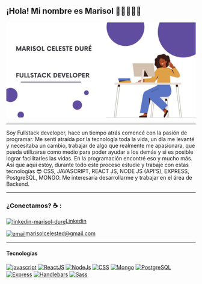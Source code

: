 
## ¡Hola! Mi nombre es Marisol 👋🏾👩🏾‍💻

![imagen de bienvenida](https://github.com/marisol92/assets/blob/main/BIENVENIDO.jpg)

***
Soy Fullstack developer, hace un tiempo atrás comencé con la pasión de programar. Me sentí atraída por la tecnología toda la vida, un día me levanté y necesitaba 
un cambio, trabajar de algo que realmente me apasionara, que pueda utilizarse como medio para poder ayudar a los demás y si es posible lograr facilitarles las vidas. En la programación encontré eso y mucho más.  
Así que aquí estoy, durante todo este proceso estudie y trabaje con estas tecnologías 😎 CSS, JAVASCRIPT,  REACT JS, NODE JS (API'S), EXPRESS, PostgreSQL, MONGO.
Me interesaría desarrollarme y trabajar en el área de Backend.   

***
###  ¿Conectamos? ☕ :
<a href="www.linkedin.com/in/marisolcelested" target="blank"><img align="center" src="https://img.icons8.com/color/344/linkedin.png" alt="linkedin-marisol-dure" height="30" width="30" />Linkedin</a>

<a href="#" target="blank"><img align="center" src="https://img.icons8.com/color/344/gmail--v1.png" alt="email" height="30" width="30" />marisolcelested@gmail.com</a>
***
#### Tecnologías 
<a href="#" target="blank"><img align="center" src="https://img.icons8.com/color/344/javascript--v1.png" alt="javascript" height="40" width="40" /></a>
<a href="#" target="blank"><img align="center" src="https://img.icons8.com/plasticine/344/react.png" alt="ReactJS" height="40" width="40" /></a>
<a href="#" target="blank"><img align="center" src="https://img.icons8.com/color/344/nodejs.png" alt="NodeJs" height="40" width="40" /></a>
<a href="#" target="blank"><img align="center" src="https://img.icons8.com/color/344/css3.png" alt="CSS" height="40" width="40" /></a>
<a href="#" target="blank"><img align="center" src="https://img.icons8.com/color/344/mongodb.png" alt="Mongo" height="40" width="40" /></a>
<a href="#" target="blank"><img align="center" src="https://img.icons8.com/color/344/postgreesql.png" alt="PostgreSQL" height="40" width="40" /></a>
<a href="#" target="blank"><img align="center" src="https://img.icons8.com/fluency/344/express-js.png" alt="Express" height="40" width="40" /></a>
<a href="#" target="blank"><img align="center" src="https://handlebarsjs.com/images/handlebars_logo.png" alt="Handlebars" height="40" width="50" /></a>
<a href="#" target="blank"><img align="center" src="https://img.icons8.com/color/344/sass.png" alt="Sass" height="40" width="40" /></a>
